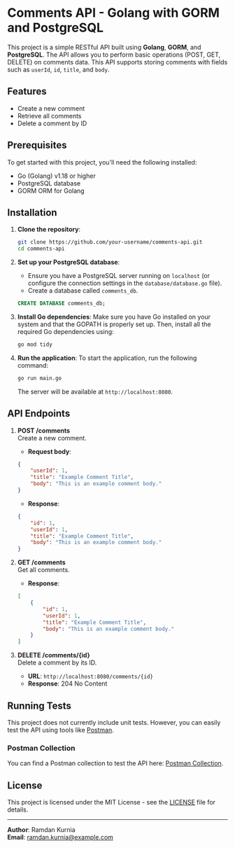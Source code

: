 # Comments API - Golang with GORM and PostgreSQL

This project is a simple RESTful API built using **Golang**, **GORM**, and **PostgreSQL**. The API allows you to perform basic operations (POST, GET, DELETE) on comments data. This API supports storing comments with fields such as `userId`, `id`, `title`, and `body`.

## Features
- Create a new comment
- Retrieve all comments
- Delete a comment by ID

## Prerequisites
To get started with this project, you'll need the following installed:
- Go (Golang) v1.18 or higher
- PostgreSQL database
- GORM ORM for Golang

## Installation

1. **Clone the repository**:
    ```bash
    git clone https://github.com/your-username/comments-api.git
    cd comments-api
    ```

2. **Set up your PostgreSQL database**:
    - Ensure you have a PostgreSQL server running on `localhost` (or configure the connection settings in the `database/database.go` file).
    - Create a database called `comments_db`.

    ```sql
    CREATE DATABASE comments_db;
    ```

3. **Install Go dependencies**:
    Make sure you have Go installed on your system and that the GOPATH is properly set up.
    Then, install all the required Go dependencies using:
    ```bash
    go mod tidy
    ```

4. **Run the application**:
    To start the application, run the following command:
    ```bash
    go run main.go
    ```
    The server will be available at `http://localhost:8080`.

## API Endpoints

1. **POST /comments**  
    Create a new comment.
    - **Request body**:
    ```json
    {
        "userId": 1,
        "title": "Example Comment Title",
        "body": "This is an example comment body."
    }
    ```
    - **Response**:
    ```json
    {
        "id": 1,
        "userId": 1,
        "title": "Example Comment Title",
        "body": "This is an example comment body."
    }
    ```

2. **GET /comments**  
    Get all comments.
    - **Response**:
    ```json
    [
        {
            "id": 1,
            "userId": 1,
            "title": "Example Comment Title",
            "body": "This is an example comment body."
        }
    ]
    ```

3. **DELETE /comments/{id}**  
    Delete a comment by its ID.
    - **URL**: `http://localhost:8080/comments/{id}`
    - **Response**: 204 No Content

## Running Tests

This project does not currently include unit tests. However, you can easily test the API using tools like [Postman](https://www.postman.com/).

### Postman Collection

You can find a Postman collection to test the API here: [Postman Collection](https://chatgpt.com/share/678d5388-d4f4-8010-9487-f62fb384a7cc).

## License

This project is licensed under the MIT License - see the [LICENSE](LICENSE) file for details.

---

**Author**: Ramdan Kurnia  
**Email**: ramdan.kurnia@example.com  
